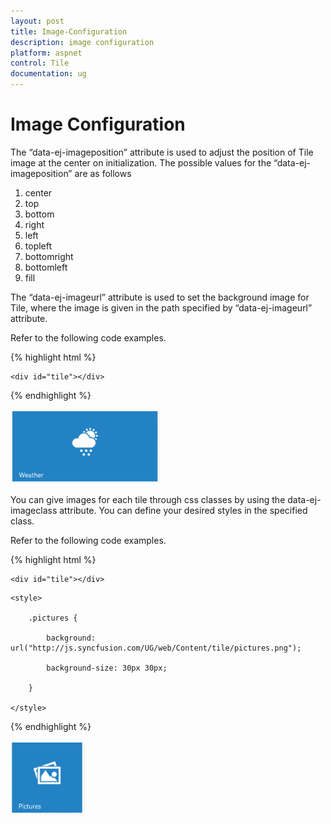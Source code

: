 ```yaml
---
layout: post
title: Image-Configuration
description: image configuration
platform: aspnet
control: Tile
documentation: ug
---
```


# Image Configuration

The “data-ej-imageposition” attribute is used to adjust the position of Tile image at the center on initialization. The possible values for the “data-ej-imageposition” are as follows

1. center
2. top
3. bottom
4. right
5. left
6. topleft
7. bottomright
8. bottomleft 
9. fill

The “data-ej-imageurl” attribute is used to set the background image for Tile, where the image is given in the path specified by “data-ej-imageurl” attribute.

Refer to the following code examples.

{% highlight html %}



    <div id="tile"></div>

<script>

    $("#tile").ejTile({ tileSize: "wide", imagePosition: "center", imageUrl: "http://js.syncfusion.com/UG/web/Content/tile/Weather_2.png", text: "weather" })

</script>





{% endhighlight %}



![](Image-Configuration_images/Image-Configuration_img1.png) 


You can give images for each tile through css classes by using the data-ej-imageclass attribute. You can define your desired styles in the specified class.

Refer to the following code examples.

{% highlight html %}

    <div id="tile"></div>

<script>

    $("#tile").ejTile({ tileSize: "medium", imagePosition: "center", imageClass: "pictures", text: "Pictures" })

</script>

    <style>

        .pictures {

            background: url("http://js.syncfusion.com/UG/web/Content/tile/pictures.png");

            background-size: 30px 30px;

        }

    </style>



{% endhighlight %}







![](Image-Configuration_images/Image-Configuration_img2.png) 


